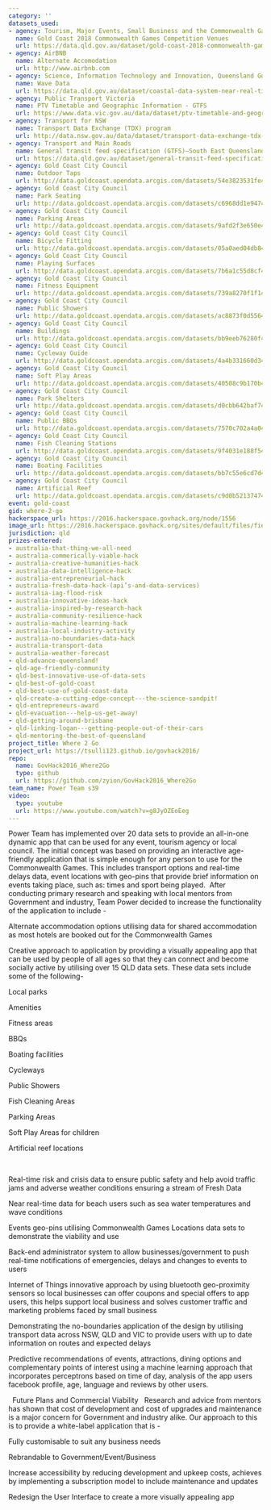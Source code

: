 ```yaml
---
category: ''
datasets_used:
- agency: Tourism, Major Events, Small Business and the Commonwealth Games
  name: Gold Coast 2018 Commonwealth Games Competition Venues
  url: https://data.qld.gov.au/dataset/gold-coast-2018-commonwealth-games-competition-venues
- agency: AirBNB
  name: Alternate Accomodation
  url: http://www.airbnb.com
- agency: Science, Information Technology and Innovation, Queensland Government
  name: Wave Data
  url: https://data.qld.gov.au/dataset/coastal-data-system-near-real-time-wave-data/resource/2bbef99e-9974-49b9-a316-57402b00609c
- agency: Public Transport Victoria
  name: PTV Timetable and Geographic Information - GTFS
  url: https://www.data.vic.gov.au/data/dataset/ptv-timetable-and-geographic-information-2015-gtfs
- agency: Transport for NSW
  name: Transport Data Exchange (TDX) program
  url: http://data.nsw.gov.au/data/dataset/transport-data-exchange-tdx-program
- agency: Transport and Main Roads
  name: General transit feed specification (GTFS)—South East Queensland
  url: https://data.qld.gov.au/dataset/general-transit-feed-specification-gtfs-seq
- agency: Gold Coast City Council
  name: Outdoor Taps
  url: http://data.goldcoast.opendata.arcgis.com/datasets/54e3823531fe4f19a974f1986716e057_0
- agency: Gold Coast City Council
  name: Park Seating
  url: http://data.goldcoast.opendata.arcgis.com/datasets/c6968dd1e947410f8f275dc3abe6567b_0
- agency: Gold Coast City Council
  name: Parking Areas
  url: http://data.goldcoast.opendata.arcgis.com/datasets/9afd2f3e650e4f8ea9828d4834ef1599_0
- agency: Gold Coast City Council
  name: Bicycle Fitting
  url: http://data.goldcoast.opendata.arcgis.com/datasets/05a0aed04db84c4ca08a2237b1c0fc37_0
- agency: Gold Coast City Council
  name: Playing Surfaces
  url: http://data.goldcoast.opendata.arcgis.com/datasets/7b6a1c55d8cf49b0a094893769e27585_0
- agency: Gold Coast City Council
  name: Fitness Equipment
  url: http://data.goldcoast.opendata.arcgis.com/datasets/739a8270f1f14b549c770616a3d22232_0
- agency: Gold Coast City Council
  name: Public Showers
  url: http://data.goldcoast.opendata.arcgis.com/datasets/ac8873f0d556425894d4efd8cf443bf5_0
- agency: Gold Coast City Council
  name: Buildings
  url: http://data.goldcoast.opendata.arcgis.com/datasets/bb9eeb76280f48fc8b09a529ec39f014_0?orderByFields=FUNCTIONAL_LOC%20ASC
- agency: Gold Coast City Council
  name: Cycleway Guide
  url: http://data.goldcoast.opendata.arcgis.com/datasets/4a4b331660d34e138131c2d591c70592_0
- agency: Gold Coast City Council
  name: Soft Play Areas
  url: http://data.goldcoast.opendata.arcgis.com/datasets/40508c9b170b448e81e0d228155a099a_0
- agency: Gold Coast City Council
  name: Park Shelters
  url: http://data.goldcoast.opendata.arcgis.com/datasets/d0cbb642baf74f74b7ed2f3b4a1c3e12_0
- agency: Gold Coast City Council
  name: Public BBQs
  url: http://data.goldcoast.opendata.arcgis.com/datasets/7570c702a4a0460b8bffd16dadc7d850_0
- agency: Gold Coast City Council
  name: Fish Cleaning Stations
  url: http://data.goldcoast.opendata.arcgis.com/datasets/9f4031e188f54ac3aa9e334ee842fcb6_0
- agency: Gold Coast City Council
  name: Boating Facilities
  url: http://data.goldcoast.opendata.arcgis.com/datasets/bb7c55e6cd7d42288d6fe44672052324_0
- agency: Gold Coast City Council
  name: Artificial Reef
  url: http://data.goldcoast.opendata.arcgis.com/datasets/c9d0b521374740cc9e9561b04c453736_0
event: gold-coast
gid: where-2-go
hackerspace_url: https://2016.hackerspace.govhack.org/node/1556
image_url: https://2016.hackerspace.govhack.org/sites/default/files/field/image/ic_launcher.png
jurisdiction: qld
prizes-entered:
- australia-that-thing-we-all-need
- australia-commerically-viable-hack
- australia-creative-humanities-hack
- australia-data-intelligence-hack
- australia-entrepreneurial-hack
- australia-fresh-data-hack-(api’s-and-data-services)
- australia-iag-flood-risk
- australia-innovative-ideas-hack
- australia-inspired-by-research-hack
- australia-community-resilience-hack
- australia-machine-learning-hack
- australia-local-industry-activity
- australia-no-boundaries-data-hack
- australia-transport-data
- australia-weather-forecast
- qld-advance-queensland!
- qld-age-friendly-community
- qld-best-innovative-use-of-data-sets
- qld-best-of-gold-coast
- qld-best-use-of-gold-coast-data
- qld-create-a-cutting-edge-concept---the-science-sandpit!
- qld-entrepreneurs-award
- qld-evacuation---help-us-get-away!
- qld-getting-around-brisbane
- qld-linking-logan---getting-people-out-of-their-cars
- qld-mentoring-the-best-of-queensland
project_title: Where 2 Go
project_url: https://tsulli123.github.io/govhack2016/
repo:
  name: GovHack2016_Where2Go
  type: github
  url: https://github.com/zyion/GovHack2016_Where2Go
team_name: Power Team s39
video:
  type: youtube
  url: https://www.youtube.com/watch?v=g8JyOZEoEeg
---
```


Power Team has implemented over 20 data sets to provide an all-in-one dynamic app that can be used for any event, tourism agency or local council. The initial concept was based on providing an interactive age-friendly application that is simple enough for any person to use for the Commonwealth Games. This includes transport options and real-time delays data, event locations with geo-pins that provide brief information on events taking place, such as: times and sport being played. ​​​​​​​
After conducting primary research and speaking with local mentors from Government and industry, Team Power decided to increase the functionality of the application to include -
 

Alternate accommodation options utilising data for shared accommodation as most hotels are booked out for the Commonwealth Games


Creative approach to application by providing a visually appealing app that can be used by people of all ages so that they can connect and become socially active by utilising over 15 QLD data sets. These data sets include some of the following-

Local parks 


Amenities


Fitness areas


BBQs


Boating facilities 


Cycleways


Public Showers


Fish Cleaning Areas


Parking Areas


Soft Play Areas for children


Artificial reef locations


 

Real-time risk and crisis data to ensure public safety and help avoid traffic jams and adverse weather conditions ensuring a stream of Fresh Data


Near real-time data for beach users such as sea water temperatures and wave conditions


Events geo-pins utilising Commonwealth Games Locations data sets to demonstrate the viability and use


Back-end administrator system to allow businesses/government to push real-time notifications of emergencies, delays and changes to events to users


Internet of Things innovative approach by using bluetooth geo-proximity sensors so local businesses can offer coupons and special offers to app users, this helps support local business and solves customer traffic and marketing problems faced by small business


Demonstrating the no-boundaries application of the design by utilising transport data across NSW, QLD and VIC to provide users with up to date information on routes and expected delays


Predictive recommendations of events, attractions, dining options and complementary points of interest using a machine learning approach that incorporates perceptrons based on time of day, analysis of the app users facebook profile, age, language and reviews by other users.

 
Future Plans and Commercial Viability
 
Research and advice from mentors has shown that cost of development and cost of upgrades and maintenance is a major concern for Government and industry alike. Our approach to this is to provide a white-label application that is -
 

Fully customisable to suit any business needs


Rebrandable to Government/Event/Business


Increase accessibility by reducing development and upkeep costs, achieves by implementing a subscription model to include maintenance and updates

Redesign the User Interface to create a more visually appealing app